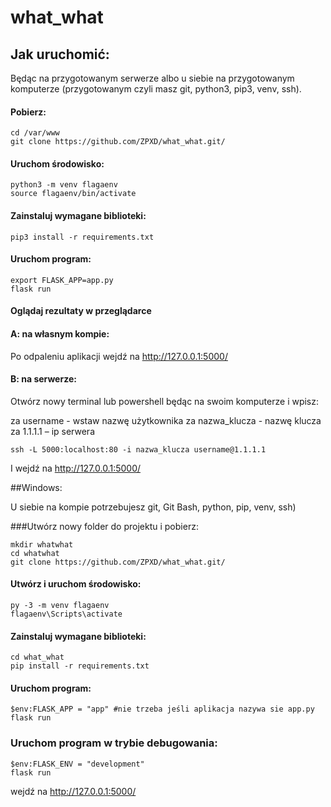 # what_what


## Jak uruchomić:

Będąc na przygotowanym serwerze albo u siebie na przygotowanym komputerze (przygotowanym czyli masz git, python3, pip3, venv, ssh).

#### Pobierz:

```
cd /var/www
git clone https://github.com/ZPXD/what_what.git/
```

#### Uruchom środowisko:

```
python3 -m venv flagaenv
source flagaenv/bin/activate
```

#### Zainstaluj wymagane biblioteki:
```
pip3 install -r requirements.txt
```

#### Uruchom program:

```
export FLASK_APP=app.py
flask run
```

#### Oglądaj rezultaty w przeglądarce

#### A: na własnym kompie:

Po odpaleniu aplikacji wejdź na http://127.0.0.1:5000/

#### B: na serwerze:

Otwórz nowy terminal lub powershell będąc na swoim komputerze i wpisz:

za username -  wstaw nazwę użytkownika
za nazwa_klucza - nazwę klucza
za 1.1.1.1 – ip serwera
```
ssh -L 5000:localhost:80 -i nazwa_klucza username@1.1.1.1
```

I wejdź na http://127.0.0.1:5000/


##Windows:

U siebie na kompie potrzebujesz git, Git Bash, python, pip, venv, ssh)

###Utwórz nowy folder do projektu i pobierz:

```
mkdir whatwhat
cd whatwhat
git clone https://github.com/ZPXD/what_what.git/
```
#### Utwórz i uruchom środowisko:
```
py -3 -m venv flagaenv
flagaenv\Scripts\activate
```

#### Zainstaluj wymagane biblioteki:
```
cd what_what
pip install -r requirements.txt
```

#### Uruchom program:

```
$env:FLASK_APP = "app" #nie trzeba jeśli aplikacja nazywa sie app.py
flask run
```

### Uruchom program w trybie debugowania:

```
$env:FLASK_ENV = "development"
flask run
```
wejdź na http://127.0.0.1:5000/
